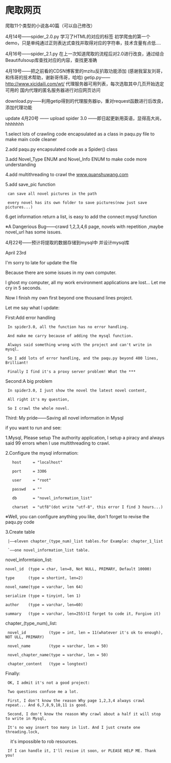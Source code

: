 # 爬取网页
爬取11个类型的小说各40篇（可以自己修改）

4月14号——spider_2.0.py
学习了HTML的对应的标签
初学爬虫的第一个demo，只是单纯通过正则表达式查找并取得对应的字符串，技术含量有点低....

4月16号——spider_2.1.py
在上一次知道爬取的流程后对2.0进行改良，通过结合Beautifulsoup库查找对应的内容，查找更准确

4月19号——把之前看的CDSN博客里的mzitu反扒取功能添加
(感谢我室友刘哥，和伟哥的技术帮助，谢新哥伟哥，哈哈)
getip.py——http://www.xicidaili.com/wt/ 代理服务器可用列表，每次选取其中几页开始选定可用的
国内代理的匿名服务器进行对应网页访问

download.py——利用getip得到的代理服务器ip，重对request函数进行后改良，添加代理功能

update 4月20号 —— upload spider 3.0 ——即日起更新用英语，显得高大尚，hhhhhhh

1.select lots of crawling code encapsulated as a class in paqu.py file to make main code cleaner

2.add paqu.py encapsulated code as a Spider() class

3.add Novel_Type ENUM and Novel_Info ENUM to make code more understanding

4.add multithreading to crawl the www.quanshuwang.com

5.add save_pic function

     can save all novel pictures in the path
  
     every novel has its own folder to save pictures(now just save pictures...)
  
6.get information return a list, is easy to add the connect mysql function

※A Dangerious Bug——crawd 1,2,3,4,6 page, novels with repetition ,maybe novel_url has some issues.

4月22号——预计将提取的数据存储到mysql中 并设计mysql库

April 23rd

I'm sorry to late for update the file

Because there are some issues in my own computer.

I ghost my computer, all my work environment applications are lost... Let me cry in 5 seconds.

Now I finish my own first beyond one thousand lines project.

Let me say what I update:

First:Add error handling

     In spider3.0, all the function has no error handling. 
     
     And make me carry because of adding the mysql function. 
     
     Always said something wrong with the project and can't write in mysql. 
     
     So I add lots of error handling, and the paqu.py beyond 400 lines, Brilliant! 
     
     Finally I find it's a proxy server problem! What the ***

Second:A big problem

     In spider3.0, I just show the novel the latest novel content, 
     
     All right it's my question,
     
     So I crawl the whole novel.

Third: My pride——Saving all novel information in Mysql

if you want to run and see:

1.Mysql, Please setup The authority application, I setup a piracy and always said 99 errors 
when I use multithreading to crawl.

2.Configure the mysql information:  

       host 	= "localhost"

       port 	= 3306

       user 	= "root"

       passwd 	= ""

       db   	= "novel_information_list"

       charset 	= "utf8"(dot write "utf-8", this error I find 3 hours...)

※Well, you can configure anything you like, don't forget to revise the paqu.py code

3.Create table

     |——eleven chapter_(type_num)_list tables.for Example: chapter_1_list

     `——one novel_information_list table.

novel_informtaion_list:

    novel_id  (type = char, len=8, Not NULL, PRIMARY, Default 10000) 

    type      (type = shortint, len=2)

    novel_name(type = varchar, len 64)

    serialize (type = tinyint, len 1)

    author    (type = varchar, len=60)

    summary   (type = varchar, len=255)(I forget to code it, Forgive it)

chapter_(type_num)_list:

     novel_id          (type = int, len = 11(whatever it's ok to enough), NOT ULL, PRIMARY)

     novel_name        (type = varchar, len = 50)

     novel_chapter_name(type = varchar, len = 50)

     chapter_content   (type = longtext)
            
Finally:  

     OK, I admit it's not a good project:
     
     Two questions confuse me a lot. 
     
     First, I don't know the reason Why page 1,2,3,4 always crawl repeat... And 6,7,8,9,10,11 is good.
     
     Second, I don't know the reason Why crawl about a half it will stop to write in Mysql, 
     
     It's no way insert too many in list. And I just create one threading.lock, 
     
     it's impossible to rob resources. 
     
     If I can handle it, I'll resive it soon, or PLEASE HELP ME. Thank you!
            
        
        
       
